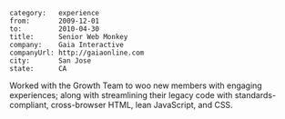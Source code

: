 ~~~
category:   experience
from:       2009-12-01
to:         2010-04-30
title:      Senior Web Monkey
company:    Gaia Interactive
companyUrl: http://gaiaonline.com
city:       San Jose
state:      CA
~~~
Worked with the Growth Team to woo new members with engaging experiences; along
with streamlining their legacy code with standards-compliant, cross-browser
HTML, lean JavaScript, and CSS.

